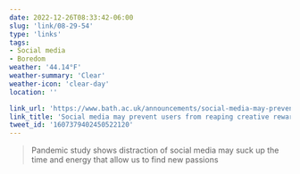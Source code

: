 ```yaml
---
date: 2022-12-26T08:33:42-06:00
slug: 'link/08-29-54'
type: 'links'
tags:
- Social media
- Boredom
weather: '44.14°F'
weather-summary: 'Clear'
weather-icon: 'clear-day'
location: ''

link_url: 'https://www.bath.ac.uk/announcements/social-media-may-prevent-users-from-reaping-creative-rewards-of-profound-boredom-new-research/#'
link_title: 'Social media may prevent users from reaping creative rewards of profound boredom...'
tweet_id: '1607379402450522120'
---
```

> Pandemic study shows distraction of social media may suck up the time and energy that allow us to find new passions

